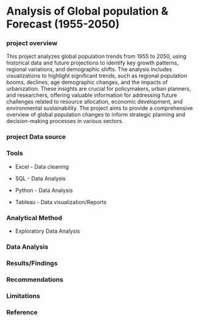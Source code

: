 # Analysis of Global population & Forecast (1955-2050)


### project overview
This project analyzes global population trends from 1955 to 2050, using historical data and future projections to identify key growth patterns, regional variations, and demographic shifts. The analysis includes visualizations to highlight significant trends, such as regional population booms, declines, age demographic changes, and the impacts of urbanization. These insights are crucial for policymakers, urban planners, and researchers, offering valuable information for addressing future challenges related to resource allocation, economic development, and environmental sustainability. The project aims to provide a comprehensive overview of global population changes to inform strategic planning and decision-making processes in various sectors.

### project Data source 


### Tools 

- Excel - Data cleaning 

- SQL - Data Analysis

- Python - Data Analysis

- Tableau - Data visualization/Reports 

### Analytical Method 

- Exploratory Data Analysis

### Data Analysis 



### Results/Findings



### Recommendations 



### Limitations 




### Reference 



